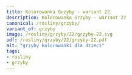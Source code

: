 ```yaml
---
title: Kolorowanka Grzyby - wariant 22
description: Kolorowanka Grzyby - wariant 22
canonical: /rosliny/grzyby/
variant_of: grzyby
image: /rosliny/grzyby/22/grzyby-22.svg
pdf: /rosliny/grzyby/22/grzyby-22.pdf
alt: "grzyby kolorowanki dla dzieci"
tags:
- rosliny
- grzyby
---
```

